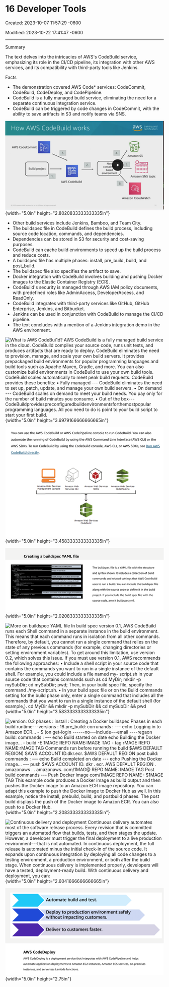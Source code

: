 # 16 Developer Tools

Created: 2023-10-07 11:57:29 -0600

Modified: 2023-10-22 17:41:47 -0600

---

Summary

The text delves into the intricacies of AWS's CodeBuild service, emphasizing its role in the CI/CD pipeline, its integration with other AWS services, and its compatibility with third-party tools like Jenkins.

Facts

- The demonstration covered AWS Code* services: CodeCommit, CodeBuild, CodeDeploy, and CodePipeline.
- CodeBuild is a fully managed build service, eliminating the need for a separate continuous integration service.
- CodeBuild can be triggered by code changes in CodeCommit, with the ability to save artifacts in S3 and notify teams via SNS.



![How AWS CodeBuild works AWS CodeCommit Build project AWS CodeBuiId Nev. contain based environment aws training and certification Amazon S3 Amazon SNS topic Amazon CloudWatch ](../../../media/AWS-DevOps-Module-4-16-Developer-Tools-image1.png){width="5.0in" height="2.8020833333333335in"}

- Other build services include Jenkins, Bamboo, and Team City.
- The buildspec file in CodeBuild defines the build process, including source code location, commands, and dependencies.
- Dependencies can be stored in S3 for security and cost-saving purposes.
- CodeBuild can cache build environments to speed up the build process and reduce costs.
- A buildspec file has multiple phases: install, pre_build, build, and post_build.
- The buildspec file also specifies the artifact to save.
- Docker integration with CodeBuild involves building and pushing Docker images to the Elastic Container Registry (ECR).
- CodeBuild's security is managed through AWS IAM policy documents, with predefined roles like AdminAccess, DeveloperAccess, and ReadOnly.
- CodeBuild integrates with third-party services like GitHub, GitHub Enterprise, Jenkins, and Bitbucket.
- Jenkins can be used in conjunction with CodeBuild to manage the CI/CD pipeline.
- The text concludes with a mention of a Jenkins integration demo in the AWS environment.



![What is AWS CodeBui1d? AWS CodeBuild is a fully managed build service in the cloud. CodeBuild compiles your source code, runs unit tests, and produces artifacts that are ready to deploy. CodeBuild eliminates the need to provision, manage, and scale your own build servers. It provides prepackaged build environments for popular programming languages and build tools such as Apache Maven, Gradle, and more. You can also customize build environments in CodeBuild to use your own build tools. CodeBuild scales automatically to meet peak build requests. CodeBuild provides these benefits: • Fully managed --- CodeBuild eliminates the need to set up, patch, update, and manage your own build servers. • On demand --- CodeBuild scales on demand to meet your build needs. You pay only for the number of build minutes you consume. • Out of the box---CodeBuildprovidespreconfiguredbuildenvironmentsforthemostpopular programming languages. All you need to do is point to your build script to start your first build. ](../../../media/AWS-DevOps-Module-4-16-Developer-Tools-image2.png){width="5.0in" height="3.6979166666666665in"}



![You can use the AWS CodeBuild or AWS CodePipeline console to run CodeBuild. You can also automate the running of CodeBuild by using the AWS Command Line Interface (AWS CLI) or the AWS SDKs. To run CodeBuild by using the CodeBuild console, AWS CLI, or AWS SDKs, see Run AWS CodeBuild directly. Amazon Web Servicæ Management Onsole Amazon Web Serv'icæ CLI Amazon Web Servicæ Amazon Web Servicæ OdePipeline Amazon Web Servicæ Odeauild ](../../../media/AWS-DevOps-Module-4-16-Developer-Tools-image3.png){width="5.0in" height="3.4583333333333335in"}



![](../../../media/AWS-DevOps-Module-4-16-Developer-Tools-image4.png){width="5.0in" height="2.0208333333333335in"}



![More on buildspec YAML file In build spec version 0.1, AWS CodeBuild runs each Shell command in a separate instance in the build environment. This means that each command runs in isolation from all other commands. Therefore, by default, you cannot run a single command that relies on the state of any previous commands (for example, changing directories or setting environment variables). To get around this limitation, use version 0.2, which solves this issue. If you must use version 0.1, AWS recommends the following approaches: • Include a shell script in your source code that contains the commands you want to run in a single instance of the default shell. For example, you could include a file named my- script.sh in your source code that contains commands such as cd MyDir; mkdir -p mySubDir; cd mySubDir; pwd; Then, in your build spec file, specify the command ./my-script.sh. • In your build spec file or on the Build commands setting for the build phase only, enter a single command that includes all the commands that you want to run in a single instance of the default shell (for example,). cd MyDir && mkdir -p mySubDir && cd mySubDir && pwd ](../../../media/AWS-DevOps-Module-4-16-Developer-Tools-image5.png){width="5.0in" height="3.5833333333333335in"}



![version: 0.2 phases : install : Creating a Docker buildspec Phases in each build runtime---versions : 18 pre_build: corrunands : --- echo Logging in to Amazon ECR... - $ (on get-login ------no---include---email ----regaon build: comrnands : --- echo Build started on date echo Building the Docker image... - build -E $1MAGE REPO NAME:$IMAGE TAG - tag $rMAGE REPO NAME:$rMAGE TAG Commands run before running the build $AWS DEFAULT REGION) SAWS ACCOUNT ID.dkr.ecr. $AWS DEFAULT REGION post build: commands : --- echo Build completed on date --- echo Pushing the Docker image... --- push $AWS ACCOUNT ID. dkr . ecr. $AWS DEFAULT REGION . amazonaws . . amazonaws. com/$1MAG@ REPO NAME: $IMAGE TAG Post build commands --- Push Docker image com/$1MAGE REPO NAME : $1MAGE TAG This example code produces a Docker image as build output and then pushes the Docker image to an Amazon ECR image repository. You can adapt this example to push the Docker image to Docker Hub as well. In this example, notice the install, prebuild, build, and postbuild phases. The post build displays the push of the Docker image to Amazon ECR. You can also push to a Docker Hub. ](../../../media/AWS-DevOps-Module-4-16-Developer-Tools-image6.png){width="5.0in" height="2.2083333333333335in"}



![Continuous delivery and deployment Continuous delivery automates most of the software release process. Every revision that is committed triggers an automated flow that builds, tests, and then stages the update. However, a developer must trigger the final deployment to a live production environment---that is not automated. In continuous deployment, the full release is automated minus the initial check-in of the source code. It expands upon continuous integration by deploying all code changes to a testing environment, a production environment, or both after the build stage. When continuous delivery is implemented properly, developers will have a tested, deployment-ready build. With continuous delivery and deployment, you can: ](../../../media/AWS-DevOps-Module-4-16-Developer-Tools-image7.png){width="5.0in" height="2.6041666666666665in"}



![Automate build and test. Deploy to production environment safely without impacting customers. Deliver to customers faster. AWS CodeDeploy AWS CodeDeploy is a deployment service that integrates with AWS CodePipeline and helps automate application deployments to Amazon EC2 instances, Amazon ECS services, on-premises instances, and serverless Lambda functions. ](../../../media/AWS-DevOps-Module-4-16-Developer-Tools-image8.png){width="5.0in" height="2.75in"}










